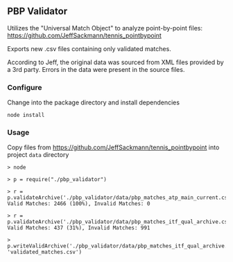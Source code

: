 ## PBP Validator

Utilizes the "Universal Match Object" to analyze point-by-point files: https://github.com/JeffSackmann/tennis_pointbypoint

Exports new .csv files containing only validated matches.

According to Jeff, the original data was sourced from XML files provided by a 3rd party.  Errors in the data were present in the source files.

### Configure
Change into the package directory and install dependencies
```
node install
```
### Usage
Copy files from https://github.com/JeffSackmann/tennis_pointbypoint into project ```data``` directory

```
> node

> p = require("./pbp_validator")

> r = p.validateArchive('./pbp_validator/data/pbp_matches_atp_main_current.csv');0
Valid Matches: 2466 (100%), Invalid Matches: 0

> r = p.validateArchive('./pbp_validator/data/pbp_matches_itf_qual_archive.csv');0
Valid Matches: 437 (31%), Invalid Matches: 991

> p.writeValidArchive('./pbp_validator/data/pbp_matches_itf_qual_archive.csv', 'validated_matches.csv')
```
